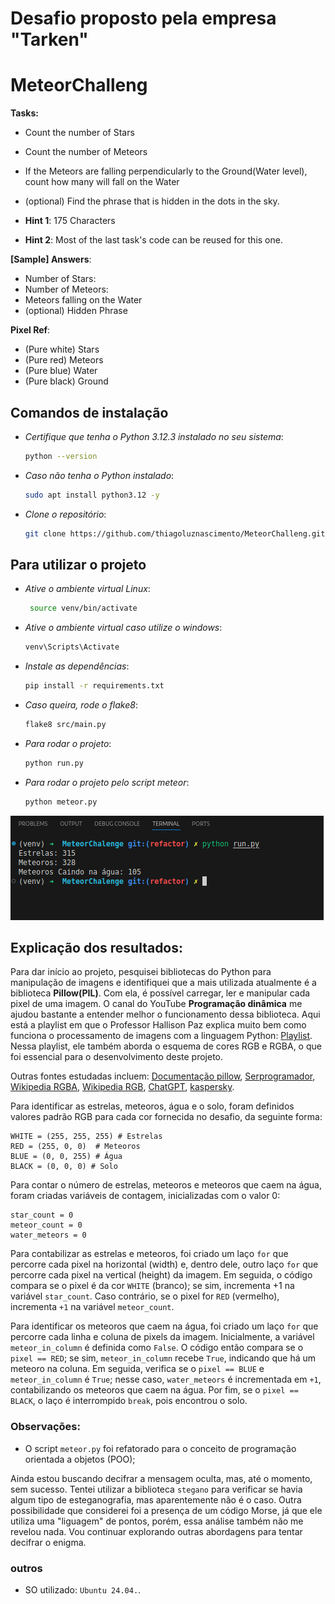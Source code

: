 # Desafio proposto pela empresa "Tarken"

# MeteorChalleng

**Tasks:**
- Count the number of Stars
- Count the number of Meteors
- If the Meteors are falling perpendicularly to the Ground(Water level), count how many will fall on the Water
- (optional) Find the phrase that is hidden in the dots in the sky.

- **Hint 1**: 175 Characters 
- **Hint 2**: Most of the last task's code can be reused for this one. 

**[Sample] Answers**:

- Number of Stars:
- Number of Meteors:
- Meteors falling on the Water
- (optional) Hidden Phrase

**Pixel Ref**:
- (Pure white) Stars
- (Pure red) Meteors
- (Pure blue) Water
- (Pure black) Ground


## Comandos de instalação
- *Certifique que tenha o Python 3.12.3 instalado no seu sistema*:
    ```bash
    python --version
    ```
- *Caso não tenha o Python instalado*:
    ```bash
    sudo apt install python3.12 -y
    ```
- *Clone o repositório*:
    ```bash
    git clone https://github.com/thiagoluznascimento/MeteorChalleng.git
    ```

## Para utilizar o projeto

- *Ative o ambiente virtual Linux*:
   ```bash
    source venv/bin/activate
- *Ative o ambiente virtual caso utilize o windows*:
    ```bash 
    venv\Scripts\Activate
    ```
- *Instale as dependências*:
  ```bash
  pip install -r requirements.txt
  ```
- *Caso queira, rode o flake8*:
    ```bash 
    flake8 src/main.py
    ```
- *Para rodar o projeto*:
    ```bash
    python run.py
    ```
- *Para rodar o projeto pelo script meteor*:
    ```bash
    python meteor.py
    ```
 ![Deve aparecer no terminal:](./images/resultado.png)

## Explicação dos resultados:

Para dar início ao projeto, pesquisei bibliotecas do Python para manipulação de imagens e identifiquei que a mais utilizada atualmente é a biblioteca **Pillow(PIL)**. Com ela, é possível carregar, ler e manipular cada pixel de uma imagem. O canal do YouTube **Programação dinâmica** me ajudou bastante a entender melhor o funcionamento dessa biblioteca. Aqui está a playlist em que o Professor Hallison Paz explica muito bem como funciona o processamento de imagens com a linguagem Python: [Playlist](https://encurtador.com.br/HwX32). Nessa playlist, ele também aborda o esquema de cores RGB e RGBA, o que foi essencial para o desenvolvimento deste projeto.

Outras fontes estudadas incluem: [Documentação pillow](https://pillow.readthedocs.io/en/stable/handbook/tutorial.html),  [Serprogramador](https://serprogramador.com.br/artigos/topico/css/Como-entender-os-padroes-de-cores-RGB-RGBA-Hexadecimal), [Wikipedia RGBA](https://pt.wikipedia.org/wiki/RGBA), [Wikipedia RGB](https://pt.wikipedia.org/wiki/RGB), [ChatGPT](https://chatgpt.com/), [kaspersky](https://www.kaspersky.com.br/blog/digital-steganography/12132/).

Para identificar as estrelas, meteoros, água e o solo, foram definidos valores padrão RGB para cada cor fornecida no desafio, da seguinte forma:

    WHITE = (255, 255, 255) # Estrelas
    RED = (255, 0, 0)  # Meteoros
    BLUE = (0, 0, 255) # Água
    BLACK = (0, 0, 0) # Solo

Para contar o número de estrelas, meteoros e meteoros que caem na água, foram criadas variáveis de contagem, inicializadas com o valor 0:

    star_count = 0
    meteor_count = 0
    water_meteors = 0

Para contabilizar as estrelas e meteoros, foi criado um laço `for` que percorre cada pixel na horizontal (width) e, dentro dele, outro laço `for` que percorre cada pixel na vertical (height) da imagem. Em seguida, o código compara se o pixel é da cor `WHITE` (branco); se sim, incrementa +1 na variável `star_count`. Caso contrário, se o pixel for `RED` (vermelho), incrementa `+1` na variável `meteor_count`.

Para identificar os meteoros que caem na água, foi criado um laço `for` que percorre cada linha e coluna de pixels da imagem. Inicialmente, a variável `meteor_in_column` é definida como `False`. O código então compara se o `pixel == RED`; se sim, `meteor_in_column` recebe `True`, indicando que há um meteoro na coluna. Em seguida, verifica se o `pixel == BLUE` e `meteor_in_column` é `True`; nesse caso, `water_meteors` é incrementada em `+1`, contabilizando os meteoros que caem na água. Por fim, se o `pixel == BLACK`, o laço é interrompido `break`,  pois encontrou o solo.

### Observações:
- O script `meteor.py` foi refatorado para o conceito de programação orientada a objetos (POO);

Ainda estou buscando decifrar a mensagem oculta, mas, até o momento, sem sucesso. Tentei utilizar a biblioteca `stegano` para verificar se havia algum tipo de esteganografia, mas aparentemente não é o caso. Outra possibilidade que considerei foi a presença de um código Morse, já que ele utiliza uma "liguagem" de pontos, porém, essa análise também não me revelou nada. Vou continuar explorando outras abordagens para tentar decifrar o enigma.
### outros
- SO utilizado: `Ubuntu 24.04.`.